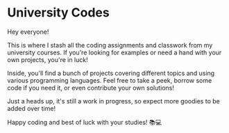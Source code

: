 <h1>University Codes</h1>
<p>Hey everyone!</p>
<p>This is where I stash all the coding assignments and classwork from my university courses. If you're looking for examples or need a hand with your own projects, you're in luck!</p>
<p>Inside, you'll find a bunch of projects covering different topics and using various programming languages. Feel free to take a peek, borrow some code if you need it, or even contribute your own solutions!</p>
<p>Just a heads up, it's still a work in progress, so expect more goodies to be added over time!</p>
<p>Happy coding and best of luck with your studies! 📚💻</p>

